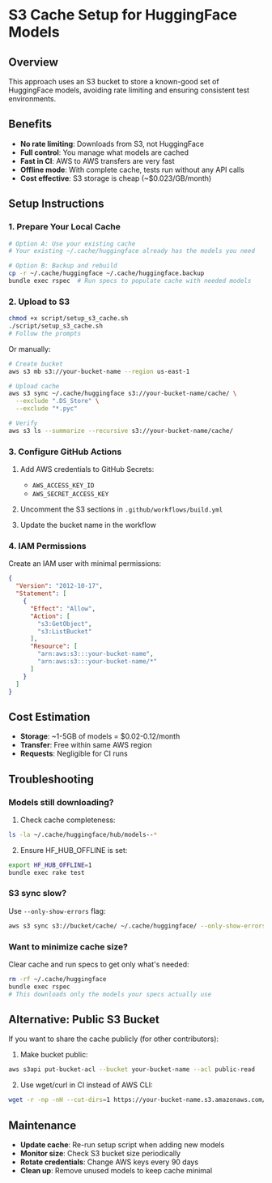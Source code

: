 # S3 Cache Setup for HuggingFace Models

## Overview

This approach uses an S3 bucket to store a known-good set of HuggingFace models, avoiding rate limiting and ensuring consistent test environments.

## Benefits

- **No rate limiting**: Downloads from S3, not HuggingFace
- **Full control**: You manage what models are cached
- **Fast in CI**: AWS to AWS transfers are very fast
- **Offline mode**: With complete cache, tests run without any API calls
- **Cost effective**: S3 storage is cheap (~$0.023/GB/month)

## Setup Instructions

### 1. Prepare Your Local Cache

```bash
# Option A: Use your existing cache
# Your existing ~/.cache/huggingface already has the models you need

# Option B: Backup and rebuild
cp -r ~/.cache/huggingface ~/.cache/huggingface.backup
bundle exec rspec  # Run specs to populate cache with needed models
```

### 2. Upload to S3

```bash
chmod +x script/setup_s3_cache.sh
./script/setup_s3_cache.sh
# Follow the prompts
```

Or manually:

```bash
# Create bucket
aws s3 mb s3://your-bucket-name --region us-east-1

# Upload cache
aws s3 sync ~/.cache/huggingface s3://your-bucket-name/cache/ \
  --exclude ".DS_Store" \
  --exclude "*.pyc"

# Verify
aws s3 ls --summarize --recursive s3://your-bucket-name/cache/
```

### 3. Configure GitHub Actions

1. Add AWS credentials to GitHub Secrets:
   - `AWS_ACCESS_KEY_ID`
   - `AWS_SECRET_ACCESS_KEY`

2. Uncomment the S3 sections in `.github/workflows/build.yml`

3. Update the bucket name in the workflow

### 4. IAM Permissions

Create an IAM user with minimal permissions:

```json
{
  "Version": "2012-10-17",
  "Statement": [
    {
      "Effect": "Allow",
      "Action": [
        "s3:GetObject",
        "s3:ListBucket"
      ],
      "Resource": [
        "arn:aws:s3:::your-bucket-name",
        "arn:aws:s3:::your-bucket-name/*"
      ]
    }
  ]
}
```

## Cost Estimation

- **Storage**: ~1-5GB of models = $0.02-0.12/month
- **Transfer**: Free within same AWS region
- **Requests**: Negligible for CI runs

## Troubleshooting

### Models still downloading?

1. Check cache completeness:
```bash
ls -la ~/.cache/huggingface/hub/models--*
```

2. Ensure HF_HUB_OFFLINE is set:
```bash
export HF_HUB_OFFLINE=1
bundle exec rake test
```

### S3 sync slow?

Use `--only-show-errors` flag:
```bash
aws s3 sync s3://bucket/cache/ ~/.cache/huggingface/ --only-show-errors
```

### Want to minimize cache size?

Clear cache and run specs to get only what's needed:
```bash
rm -rf ~/.cache/huggingface
bundle exec rspec
# This downloads only the models your specs actually use
```

## Alternative: Public S3 Bucket

If you want to share the cache publicly (for other contributors):

1. Make bucket public:
```bash
aws s3api put-bucket-acl --bucket your-bucket-name --acl public-read
```

2. Use wget/curl in CI instead of AWS CLI:
```bash
wget -r -np -nH --cut-dirs=1 https://your-bucket-name.s3.amazonaws.com/cache/
```

## Maintenance

- **Update cache**: Re-run setup script when adding new models
- **Monitor size**: Check S3 bucket size periodically
- **Rotate credentials**: Change AWS keys every 90 days
- **Clean up**: Remove unused models to keep cache minimal